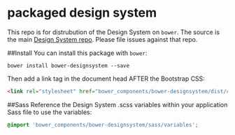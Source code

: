# packaged design system

This repo is for distrubution of the Design System on `bower`. The source is the main [Design System repo](https://github.com/PBGUX/bower-designsystem). Please file issues against that repo.

##Install
You can install this package with `bower`:

```shell
bower install bower-designsystem --save
```

Then add a link tag in the document head AFTER the Bootstrap CSS:

```html
<link rel="stylesheet" href="bower_components/bower-designsystem/dist/css/design_system.css">
```

##Sass
Reference the Design System .scss variables within your application Sass file to use the variables:

```scss
@import 'bower_components/bower-designsystem/sass/variables';
```
